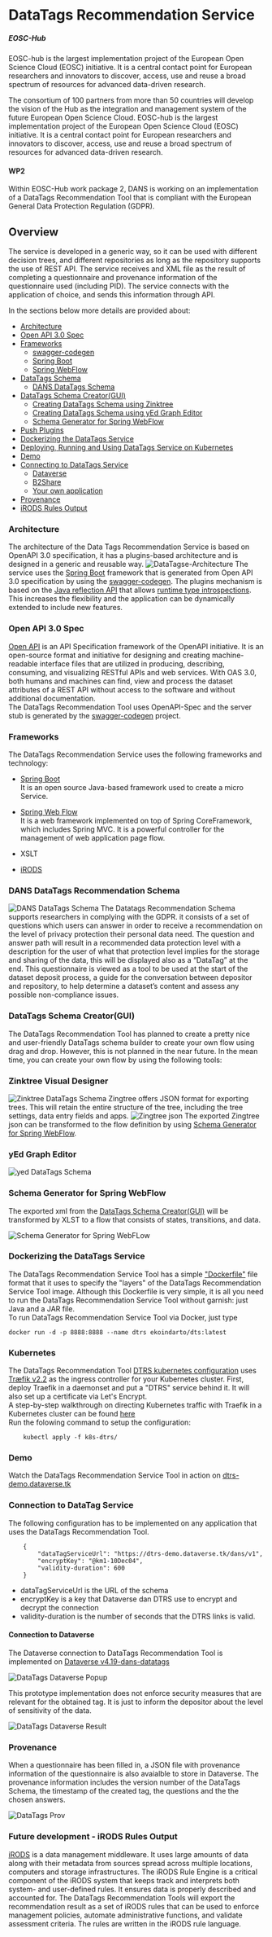 # DataTags Recommendation Service

##### EOSC-Hub 

EOSC-hub is the largest implementation project of the European Open Science Cloud (EOSC) initiative. It is a central contact point for European researchers and innovators to discover, access, use and reuse a broad spectrum of resources for advanced data-driven research. 

The consortium of 100 partners from more than 50 countries will develop the vision of the Hub as the integration and 
management system of the future European Open Science Cloud. EOSC-hub is the largest implementation project of the European Open Science Cloud (EOSC) initiative. 
It is a central contact point for European researchers and innovators to discover, access, use and reuse a broad spectrum of resources for advanced data-driven research. 

#### WP2

Within EOSC-Hub work package 2, DANS is working on an implementation of a DataTags Recommendation Tool that is compliant with the European General Data Protection Regulation (GDPR). 

## Overview
The service is developed in a generic way, so it can be used with different decision trees, and different repositories as long as the repository supports the use of REST API.
The service receives and XML file as the result of completing a questionnaire and provenance information of the questionnaire used (including PID).
The service connects with the application of choice, and sends this information through API. 

In the sections below more details are provided about:

*	[Architecture](#datatags-architecture)
*   [Open API 3.0 Spec](#datatags-openapi)
*   [Frameworks]()
    *   [swagger-codegen](https://github.com/swagger-api/swagger-codegen)
    *   [Spring Boot](https://spring.io/projects/spring-boot)
    *   [Spring WebFlow](https://docs.spring.io/spring-webflow/docs/current/reference/htmlsingle/)
*   [DataTags Schema](#datatags-schema)
    *   [DANS DataTags Schema](#datatags-schema-dans)
*   [DataTags Schema Creator(GUI)](#datatags-schema-creator)
    *   [Creating DataTags Schema using Zinktree](https://zingtree.com/)
    *   [Creating DataTags Schema using yEd Graph Editor](https://www.yworks.com/products/yed)
    *   [Schema Generator for Spring WebFlow](#datatags-schema-generator)
*   [Push Plugins]()
*   [Dockerizing the DataTags Service](#datatags-service-docker)
*   [Deploying, Running and Using DataTags Service on Kubernetes](#datatags-kubernetes)
*   [Demo](#datatags-demo)
*   [Connecting to DataTags Service](#datatags-connection)
    *   [Dataverse](#datatags-dataverse)
    *   [B2Share](#datatags-b2share)
    *	[Your own application](#datatags-apps)
*   [Provenance](#datatags-provenance)    
*   [iRODS Rules Output](#datatags-irods)

### <a name="datatags-architecture"></a>Architecture
The architecture of the Data Tags Recommendation Service is based on OpenAPI 3.0 specification, it has a plugins-based architecture and is designed in a generic and reusable way.
![DataTagse-Architecture](readme-imgs/Datatags-Architecture.png "DataTags Service")
The service uses the [Spring Boot](https://spring.io/projects/spring-boot) framework that is generated from Open API 3.0 specification by using the [swagger-codegen](https://github.com/swagger-api/swagger-codegen). 
The plugins mechanism is based on the [Java reflection API](https://docs.oracle.com/javase/tutorial/reflect/) that allows [runtime type introspections](https://en.wikipedia.org/wiki/Type_introspection). This increases the flexibility and the application can be dynamically extended to include new features.

### <a name="datatags-openapi"></a>Open API 3.0 Spec
[Open API](https://github.com/swagger-api/swagger-core) is an API Specification framework of the OpenAPI initiative. 
It is an open-source format and initiative for designing and creating machine-readable interface files that are utilized in producing, describing, consuming, and visualizing RESTful APIs and web services. 
With OAS 3.0, both humans and machines can find, view and process the dataset attributes of a REST API without access to the software and without additional documentation.<br/>
The DataTags Recommendation Tool uses OpenAPI-Spec and the server stub is generated by the [swagger-codegen](https://github.com/swagger-api/swagger-codegen) project. 
### Frameworks
The DataTags Recommendation Service uses the following frameworks and technology:
- [Spring Boot](https://spring.io/projects/spring-boot) <br/>
  It is an open source Java-based framework used to create a micro Service. 
- [Spring Web Flow](https://projects.spring.io/spring-webflow/) <br/>
  It is a web framework implemented on top of Spring CoreFramework, which includes Spring MVC. 
  It is a powerful controller for the management of web application page flow.
  
- XSLT
- [iRODS](https://irods.org/)

### <a name="datatags-schema-dans"></a>DANS DataTags Recommendation Schema
![DANS DataTags Schema](readme-imgs/Datatags-2nd-prototype.jpg "DANS DataTags Schema")
The Datatags Recommendation Schema supports researchers in complying with the GDPR. it consists of a set of questions which users can answer in order to receive a recommendation on the level of privacy protection their personal data need. The question and answer path will result in a recommended data protection level with a description for the user of what that protection level implies for the storage and sharing of the data, this will be displayed also as a “DataTag” at the end.
This questionnaire is viewed as a tool to be used at the start of the dataset deposit process, a guide for the conversation between depositor and repository, to help determine a dataset’s content and assess any possible non-compliance issues.

### <a name="datatags-schema-creator"></a>DataTags Schema Creator(GUI)
The DataTags Recommendation Tool has planned to create a pretty nice and user-friendly DataTags schema builder to create your own flow using drag and drop. However, this is not planned in the near future. In the mean time, you can create your own flow by using the following tools:

### <a name="datatags-schema-creator-zinktree"></a>Zinktree Visual Designer

![Zinktree DataTags Schema](readme-imgs/zinktree-visual-designer.png "Zingtree DataTags Schema Creator")
Zingtree offers JSON format for exporting trees. This will retain the entire structure of the tree, including the tree settings, data entry fields and apps. 
![Zingtree json](readme-imgs/exported-json-zingtree.png "Zingtree json")
The exported Zingtree json can be transformed to the flow definition by using [Schema Generator for Spring WebFlow](#datatags-schema-generator). 

### <a name="datatags-schema-creator-yed"></a>yEd Graph Editor

![yed DataTags Schema](readme-imgs/yed-designer.png "Zingtree DataTags Schema Creator")
<!-- Maybe add a small sentence about this yED Graph Editor? Like "You can also use the yED Graph Editor for creating your own decision tree." -->

### <a name="datatags-schema-generator"></a>Schema Generator for Spring WebFlow
The exported xml from the [DataTags Schema Creator(GUI)](#datatags-schema-creator) will be transformed by XLST to a flow that consists of states, transitions, and data.

![Schema Generator for Spring WebFLow](readme-imgs/dtrs-flow-generator.png "Schema Generator")




### <a name="datatags-service-docker"></a>Dockerizing the DataTags Service
The DataTags Recommendation Service Tool has a simple ["Dockerfile"](https://docs.docker.com/reference/builder/) file format that it uses to specify the "layers" of the DataTags Recommendation Service Tool image. 
Although this Dockerfile is very simple, it is all you need to run the DataTags Recommendation Service Tool without garnish: just Java and a JAR file.<br/>
To run DataTags Recommendation Service Tool via Docker, just type

    docker run -d -p 8888:8888 --name dtrs ekoindarto/dts:latest
    
### <a name="datatags-kubernetes"></a>Kubernetes
The DataTags Recommendation Tool [DTRS kubernetes configuration](https://github.com/ekoi/datatags-service/tree/master/k8s-dtrs) uses [Træfik v2.2](https://containo.us/traefik/) as the ingress controller for your Kubernetes cluster. 
First, deploy Traefik in a daemonset and put a "DTRS" service behind it. It will also set up a certificate via Let's Encrypt.<br/>
A step-by-step walkthrough on directing Kubernetes traffic with Traefik in a Kubernetes cluster can be found [here](https://github.com/ekoi/traefik-speeltuin)<br/>
Run the folowing command to setup the configuration:

        kubectl apply -f k8s-dtrs/
        
### <a name="datatags-demo"></a>Demo
Watch the DataTags Recommendation Service Tool in action on [dtrs-demo.dataverse.tk](https://dtrs-demo.dataverse.tk/schema)
### <a name="datatags-dataverse"></a>Connection to DataTag Service
The following configuration has to be implemented on any application that uses the DataTags Recommendation Tool.

        {
            "dataTagServiceUrl": "https://dtrs-demo.dataverse.tk/dans/v1", 
            "encryptKey": "@km1-10Dec04",
            "validity-duration": 600   
        }
 
 - dataTagServiceUrl is the URL of the schema
 - encryptKey is a key that Dataverse dan DTRS use to encrypt and decrypt the connection
 - validity-duration is the number of seconds that the DTRS links is valid.
 
 #### <a name="datatags-b2share"></a>Connection to Dataverse
 The Dataverse connection to DataTags Recommendation Tool is implemented on [Dataverse v4.19-dans-datatags](https://github.com/ekoi/dataverse/tree/v4.19-dans-datatags)

 ![DataTags Dataverse Popup](readme-imgs/datatags-dataverse-popup.png "DataTags Dataverse Popup")
 
 This prototype implementation does not enforce security measures that are relevant for the obtained tag. It is just to inform the depositor about the level of sensitivity of the data. 

 ![DataTags Dataverse Result](readme-imgs/datatags-dataverse-result.png "DataTags Dataverse Result")
 
 
 ### <a name="datatags-provenance"></a>Provenance
When a questionnaire has been filled in, a JSON file with provenance information of the questionnaire is also avaialble to store in Dataverse. The provenance information includes the version number of the DataTags Schema, the timestamp of the created tag, the questions and the the chosen answers.
 
 ![DataTags Prov](readme-imgs/datatags-prov.png "DataTags Prov")

 
 ### <a name="datatags-irods"></a>Future development - iRODS Rules Output
 [iRODS](https://irods.org/) is a data management middleware. It uses large amounts of data along with their metadata from sources spread across multiple locations, computers and storage infrastructures.
 The iRODS Rule Engine is a critical component of the iRODS system that keeps track and interprets both system- and user-defined rules. It ensures data is properly described and accounted for. 
 The DataTags Recommendation Tools will export the recommendation result as a set of iRODS rules that can be used to enforce management policies, automate administrative functions, and validate assessment criteria. The rules are written in the iRODS rule language. 
